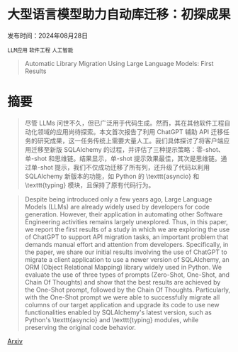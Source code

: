 # 大型语言模型助力自动库迁移：初探成果

发布时间：2024年08月28日

`LLM应用` `软件工程` `人工智能`

> Automatic Library Migration Using Large Language Models: First Results

# 摘要

> 尽管 LLMs 问世不久，但已广泛用于代码生成。然而，其在其他软件工程自动化领域的应用尚待探索。本文首次报告了利用 ChatGPT 辅助 API 迁移任务的研究成果，这一任务传统上需要大量人工。我们具体探讨了将客户端应用迁移至新版 SQLAlchemy 的过程，并评估了三种提示策略：零-shot、单-shot 和思维链。结果显示，单-shot 提示效果最佳，其次是思维链。通过单-shot 提示，我们不仅成功迁移了所有列，还升级了代码以利用 SQLAlchemy 新版本的功能，如 Python 的 \texttt{asyncio} 和 \texttt{typing} 模块，且保持了原有代码行为。

> Despite being introduced only a few years ago, Large Language Models (LLMs) are already widely used by developers for code generation. However, their application in automating other Software Engineering activities remains largely unexplored. Thus, in this paper, we report the first results of a study in which we are exploring the use of ChatGPT to support API migration tasks, an important problem that demands manual effort and attention from developers. Specifically, in the paper, we share our initial results involving the use of ChatGPT to migrate a client application to use a newer version of SQLAlchemy, an ORM (Object Relational Mapping) library widely used in Python. We evaluate the use of three types of prompts (Zero-Shot, One-Shot, and Chain Of Thoughts) and show that the best results are achieved by the One-Shot prompt, followed by the Chain Of Thoughts. Particularly, with the One-Shot prompt we were able to successfully migrate all columns of our target application and upgrade its code to use new functionalities enabled by SQLAlchemy's latest version, such as Python's \texttt{asyncio} and \texttt{typing} modules, while preserving the original code behavior.

[Arxiv](https://arxiv.org/abs/2408.16151)
